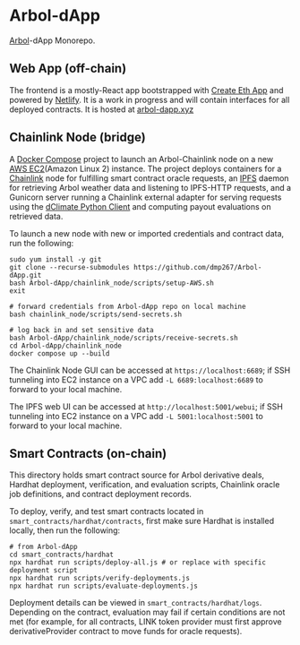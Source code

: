 # Arbol-dApp

[Arbol](https://www.arbolmarket.com/)-dApp Monorepo.

## Web App (off-chain)

The frontend is a mostly-React app bootstrapped with [Create Eth App](https://github.com/paulrberg/create-eth-app) and powered by [Netlify](https://www.netlify.com/). It is a work in progress and will contain interfaces for all deployed contracts. It is hosted at [arbol-dapp.xyz](https://www.arbol-dapp.xyz)

## Chainlink Node (bridge)

A [Docker Compose](https://docs.docker.com/compose/) project to launch an Arbol-Chainlink node on a new [AWS EC2](https://aws.amazon.com/ec2/)(Amazon Linux 2) instance. The project deploys containers for
a [Chainlink](https://github.com/smartcontractkit/chainlink) node for fulfilling smart contract oracle requests, an [IPFS](https://github.com/ipfs/go-ipfs) daemon for retrieving Arbol weather data and listening to IPFS-HTTP requests, and a Gunicorn server running a Chainlink external adapter for serving requests using the [dClimate Python Client](https://github.com/dClimate/dWeather-Python-Client) and computing payout evaluations on retrieved data.

To launch a new node with new or imported credentials and contract data, run the following:

```
sudo yum install -y git
git clone --recurse-submodules https://github.com/dmp267/Arbol-dApp.git
bash Arbol-dApp/chainlink_node/scripts/setup-AWS.sh
exit

# forward credentials from Arbol-dApp repo on local machine
bash chainlink_node/scripts/send-secrets.sh

# log back in and set sensitive data
bash Arbol-dApp/chainlink_node/scripts/receive-secrets.sh
cd Arbol-dApp/chainlink_node
docker compose up --build
```

The Chainlink Node GUI can be accessed at `https://localhost:6689`; if SSH tunneling into EC2 instance on a VPC add `-L 6689:localhost:6689` to forward to your local machine.

The IPFS web UI can be accessed at `http://localhost:5001/webui`; if SSH tunneling into EC2 instance on a VPC add `-L 5001:localhost:5001` to forward to your local machine.

## Smart Contracts (on-chain)

This directory holds smart contract source for Arbol derivative deals, Hardhat deployment, verification, and evaluation scripts, Chainlink oracle job definitions, and contract deployment records.

To deploy, verify, and test smart contracts located in `smart_contracts/hardhat/contracts`, first make sure Hardhat
is installed locally, then run the following:

```
# from Arbol-dApp
cd smart_contracts/hardhat
npx hardhat run scripts/deploy-all.js # or replace with specific deployment script
npx hardhat run scripts/verify-deployments.js
npx hardhat run scripts/evaluate-deployments.js
```

Deployment details can be viewed in `smart_contracts/hardhat/logs`. Depending on the contract, evaluation may fail if certain conditions are not met (for example, for all contracts, LINK token provider must first approve derivativeProvider contract to move funds for oracle requests).
